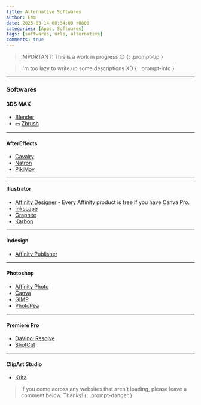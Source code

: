 ```yaml
---
title: Alternative Softwares
author: Emm
date: 2025-03-14 00:34:00 +0800
categories: [Apps, Softwares]
tags: [softwares, urls, alternative]
comments: true
---
```


> IMPORTANT: This is a work in progress 😊
{: .prompt-tip }

> I'm too lazy to write up some descriptions XD
{: .prompt-info }

---

### **Softwares**
#### **3DS MAX**
- [Blender](https://www.blender.org)
- 💵 [Zbrush](https://www.maxon.net/en/zbrush?srsltid=AfmBOopgGbLBM8NvaumnMdSvRpPASZwzNNOujs0TfmAZQ6CokDtDu545)

---

#### **AfterEffects**
- [Cavalry](https://cavalry.scenegroup.co)
- [Natron](https://natrongithub.github.io)
- [PikiMov](https://pikimov.com)

---

#### **Illustrator**
- [Affinity Designer](https://affinity.serif.com/en-gb/designer/) - Every Affinity product is free if you have Canva Pro.
- [Inkscape](https://inkscape.org)
- [Graphite](https://graphite.rs)
- [Karbon](https://calligra.org/components/karbon/)

---

#### **Indesign**
- [Affinity Publisher](https://affinity.serif.com/en-gb/publisher/)

--- 

#### **Photoshop**
- [Affinity Photo](https://affinity.serif.com/en-gb/photo/)
- [Canva](https://www.canva.com/en_ph/)
- [GIMP](https://www.gimp.org/downloads/)
- [PhotoPea](https://www.photopea.com)

---

#### **Premiere Pro**
- [DaVinci Resolve](https://www.blackmagicdesign.com/products/davinciresolve)
- [ShotCut](https://www.shotcut.org)

---

#### **ClipArt Studio**
- [Krita](https://krita.org/en/download/)


> If you come across any websites that aren't loading, please leave a comment below. Thanks!
{: .prompt-danger }
